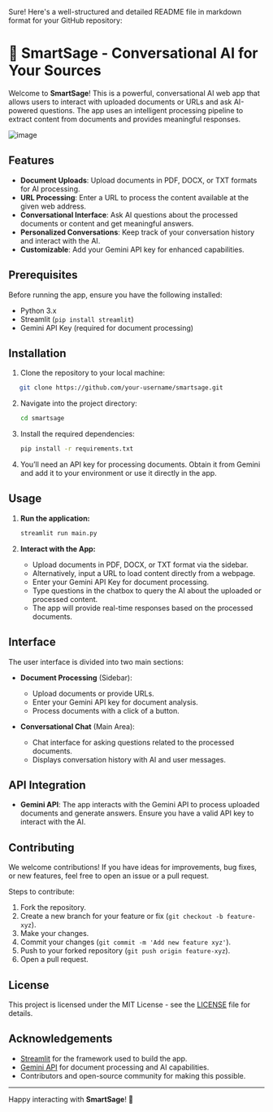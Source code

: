 Sure! Here's a well-structured and detailed README file in markdown format for your GitHub repository:

# 🧠 SmartSage - Conversational AI for Your Sources

Welcome to **SmartSage**! This is a powerful, conversational AI web app that allows users to interact with uploaded documents or URLs and ask AI-powered questions. The app uses an intelligent processing pipeline to extract content from documents and provides meaningful responses.

![image](https://github.com/user-attachments/assets/0d5331a8-e6f8-4aa5-a602-9358c2d83730)


## Features

- **Document Uploads**: Upload documents in PDF, DOCX, or TXT formats for AI processing.
- **URL Processing**: Enter a URL to process the content available at the given web address.
- **Conversational Interface**: Ask AI questions about the processed documents or content and get meaningful answers.
- **Personalized Conversations**: Keep track of your conversation history and interact with the AI.
- **Customizable**: Add your Gemini API key for enhanced capabilities.

## Prerequisites

Before running the app, ensure you have the following installed:

- Python 3.x
- Streamlit (`pip install streamlit`)
- Gemini API Key (required for document processing)

## Installation

1. Clone the repository to your local machine:
````bash
   git clone https://github.com/your-username/smartsage.git
````

2. Navigate into the project directory:

   ```bash
   cd smartsage
   ```

3. Install the required dependencies:

   ```bash
   pip install -r requirements.txt
   ```

4. You’ll need an API key for processing documents. Obtain it from Gemini and add it to your environment or use it directly in the app.

## Usage

1. **Run the application:**

   ```bash
   streamlit run main.py
   ```

2. **Interact with the App:**

   * Upload documents in PDF, DOCX, or TXT format via the sidebar.
   * Alternatively, input a URL to load content directly from a webpage.
   * Enter your Gemini API Key for document processing.
   * Type questions in the chatbox to query the AI about the uploaded or processed content.
   * The app will provide real-time responses based on the processed documents.

## Interface

The user interface is divided into two main sections:

* **Document Processing** (Sidebar):

  * Upload documents or provide URLs.
  * Enter your Gemini API key for document analysis.
  * Process documents with a click of a button.

* **Conversational Chat** (Main Area):

  * Chat interface for asking questions related to the processed documents.
  * Displays conversation history with AI and user messages.


## API Integration

* **Gemini API**: The app interacts with the Gemini API to process uploaded documents and generate answers. Ensure you have a valid API key to interact with the AI.

## Contributing

We welcome contributions! If you have ideas for improvements, bug fixes, or new features, feel free to open an issue or a pull request.

Steps to contribute:

1. Fork the repository.
2. Create a new branch for your feature or fix (`git checkout -b feature-xyz`).
3. Make your changes.
4. Commit your changes (`git commit -m 'Add new feature xyz'`).
5. Push to your forked repository (`git push origin feature-xyz`).
6. Open a pull request.

## License

This project is licensed under the MIT License - see the [LICENSE](LICENSE) file for details.

## Acknowledgements

* [Streamlit](https://streamlit.io/) for the framework used to build the app.
* [Gemini API](https://www.gemini.com/) for document processing and AI capabilities.
* Contributors and open-source community for making this possible.

---

Happy interacting with **SmartSage**! 🚀

```

